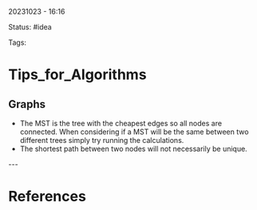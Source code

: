 20231023 - 16:16

Status: #idea

Tags:

# Tips_for_Algorithms
## Graphs
* The MST is the tree with the cheapest edges so all nodes are connected. When considering if a MST will be the same between two different trees simply try running the calculations. 
* The shortest path between two nodes will not necessarily be unique. 




\-\-\-
# References